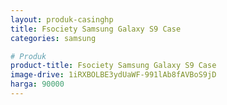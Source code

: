 ```yaml
---
layout: produk-casinghp
title: Fsociety Samsung Galaxy S9 Case
categories: samsung

# Produk
product-title: Fsociety Samsung Galaxy S9 Case
image-drive: 1iRXBOLBE3ydUaWF-991lAb8fAVBoS9jD
harga: 90000
---
```

